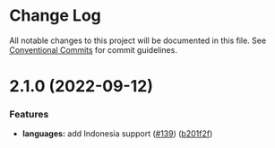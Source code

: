 # Change Log

All notable changes to this project will be documented in this file.
See [Conventional Commits](https://conventionalcommits.org) for commit guidelines.

# 2.1.0 (2022-09-12)


### Features

* **languages:** add Indonesia support ([#139](https://github.com/zxcvbn-ts/zxcvbn/issues/139)) ([b201f2f](https://github.com/zxcvbn-ts/zxcvbn/commit/b201f2f95008b5e6bed87b03faf7cc3dac2e96a0))
